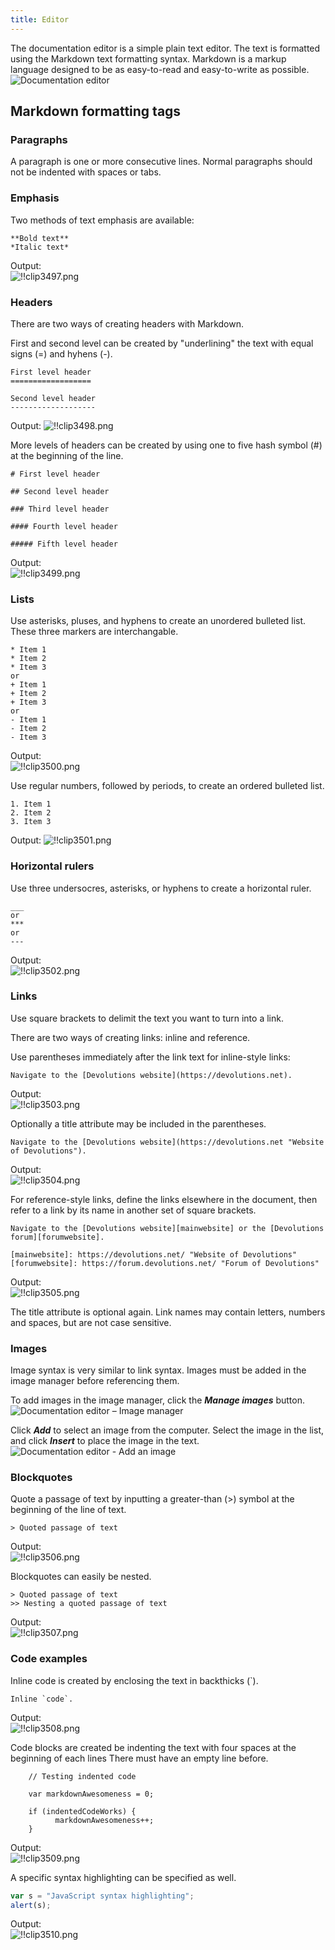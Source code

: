 ```yaml
---
title: Editor
---
```

The documentation editor is a simple plain text editor. The text is formatted using the Markdown text formatting syntax. Markdown is a markup language designed to be as easy-to-read and easy-to-write as possible.  
![Documentation editor](/img/en/rdm/windows/clip3489.png) 

## Markdown formatting tags 

### Paragraphs 

A paragraph is one or more consecutive lines. Normal paragraphs should not be indented with spaces or tabs. 

### Emphasis 

Two methods of text emphasis are available:  

```
**Bold text** 
*Italic text* 
```

Output:  
![!!clip3497.png](/img/en/rdm/windows/clip3497.png) 

### Headers 

There are two ways of creating headers with Markdown.  

First and second level can be created by "underlining" the text with equal signs (=) and hyhens (-).  

```
First level header 
================== 

Second level header 
------------------- 
```

Output: 
![!!clip3498.png](/img/en/rdm/windows/clip3498.png) 

More levels of headers can be created by using one to five hash symbol (#) at the beginning of the line.  

```
# First level header 

## Second level header 

### Third level header 

#### Fourth level header 

##### Fifth level header 
```

Output:  
![!!clip3499.png](/img/en/rdm/windows/clip3499.png) 

### Lists 

Use asterisks, pluses, and hyphens to create an unordered bulleted list. These three markers are interchangable.  

```
* Item 1 
* Item 2 
* Item 3 
or 
+ Item 1 
+ Item 2 
+ Item 3 
or 
- Item 1 
- Item 2 
- Item 3 
```

Output:  
![!!clip3500.png](/img/en/rdm/windows/clip3500.png) 

Use regular numbers, followed by periods, to create an ordered bulleted list.  

```
1. Item 1 
2. Item 2 
3. Item 3 
```

Output: 
![!!clip3501.png](/img/en/rdm/windows/clip3501.png) 

### Horizontal rulers 

Use three undersocres, asterisks, or hyphens to create a horizontal ruler.  

```
___ 
or 
*** 
or 
--- 
```

Output:  
![!!clip3502.png](/img/en/rdm/windows/clip3502.png) 

### Links 

Use square brackets to delimit the text you want to turn into a link.  

There are two ways of creating links: inline and reference.  

Use parentheses immediately after the link text for inline-style links:  

```
Navigate to the [Devolutions website](https://devolutions.net). 
```

Output:  
![!!clip3503.png](/img/en/rdm/windows/clip3503.png) 

Optionally a title attribute may be included in the parentheses.  

```
Navigate to the [Devolutions website](https://devolutions.net "Website of Devolutions"). 
```

Output:  
![!!clip3504.png](/img/en/rdm/windows/clip3504.png) 

For reference-style links, define the links elsewhere in the document, then refer to a link by its name in another set of square brackets.  

```
Navigate to the [Devolutions website][mainwebsite] or the [Devolutions forum][forumwebsite]. 

[mainwebsite]: https://devolutions.net/ "Website of Devolutions" 
[forumwebsite]: https://forum.devolutions.net/ "Forum of Devolutions" 
```

Output:  
![!!clip3505.png](/img/en/rdm/windows/clip3505.png) 

The title attribute is optional again. Link names may contain letters, numbers and spaces, but are not case sensitive. 

### Images 

Image syntax is very similar to link syntax. Images must be added in the image manager before referencing them.  

To add images in the image manager, click the ***Manage images*** button.  
![Documentation editor – Image manager](/img/en/rdm/windows/clip3495.png) 

Click ***Add*** to select an image from the computer. Select the image in the list, and click ***Insert*** to place the image in the text.  
![Documentation editor - Add an image](/img/en/rdm/windows/clip3496.png) 

### Blockquotes 

Quote a passage of text by inputting a greater-than (>) symbol at the beginning of the line of text.  

```
> Quoted passage of text 
```

Output:  
![!!clip3506.png](/img/en/rdm/windows/clip3506.png) 

Blockquotes can easily be nested.  

```
> Quoted passage of text 
>> Nesting a quoted passage of text 
```

Output:  
![!!clip3507.png](/img/en/rdm/windows/clip3507.png) 

### Code examples 

Inline code is created by enclosing the text in backthicks (`).  

```
Inline `code`. 
```

Output:  
![!!clip3508.png](/img/en/rdm/windows/clip3508.png) 

Code blocks are created be indenting the text with four spaces at the beginning of each lines There must have an empty line before.  

```
    // Testing indented code
 
    var markdownAwesomeness = 0;
 
    if (indentedCodeWorks) {
          markdownAwesomeness++;
    }
```

Output:  
![!!clip3509.png](/img/en/rdm/windows/clip3509.png) 

A specific syntax highlighting can be specified as well.  

```javascript 
var s = "JavaScript syntax highlighting"; 
alert(s); 
``` 

Output:  
![!!clip3510.png](/img/en/rdm/windows/clip3510.png) 

